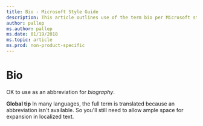 ```yaml
---
title: Bio - Microsoft Style Guide
description: This article outlines use of the term bio per Microsoft style guidelines.
author: pallep
ms.author: pallep
ms.date: 01/19/2018
ms.topic: article
ms.prod: non-product-specific
---
```


# Bio

OK to use as an abbreviation for *biography*.

**Global tip** 
In many languages, the full term is translated because an abbreviation
isn't available. So you'll still need to allow ample space for expansion
in localized text. 

